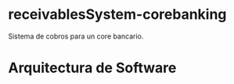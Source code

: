 # receivablesSystem-corebanking
Sistema de cobros para un core bancario.

# Arquitectura de Software
